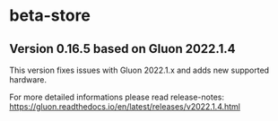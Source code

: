# beta-store

## Version 0.16.5 based on Gluon 2022.1.4

This version fixes issues with Gluon 2022.1.x and adds new supported hardware.

For more detailed informations please read release-notes: https://gluon.readthedocs.io/en/latest/releases/v2022.1.4.html


